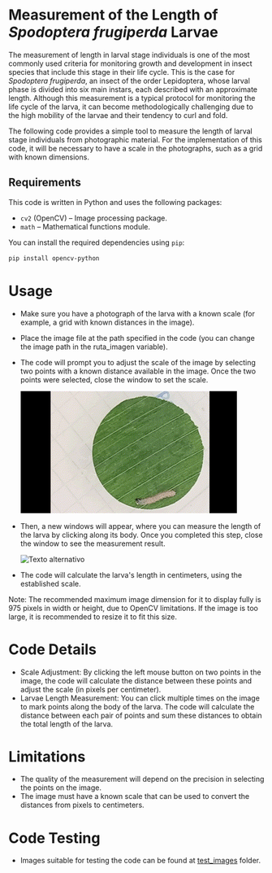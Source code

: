 # Measurement of the Length of *Spodoptera frugiperda* Larvae

The measurement of length in larval stage individuals is one of the most commonly used criteria for monitoring growth and development in insect species that include this stage in their life cycle. This is the case for *Spodoptera frugiperda*, an insect of the order Lepidoptera, whose larval phase is divided into six main instars, each described with an approximate length. Although this measurement is a typical protocol for monitoring the life cycle of the larva, it can become methodologically challenging due to the high mobility of the larvae and their tendency to curl and fold.

The following code provides a simple tool to measure the length of larval stage individuals from photographic material. For the implementation of this code, it will be necessary to have a scale in the photographs, such as a grid with known dimensions.


## Requirements

This code is written in Python and uses the following packages:

- `cv2` (OpenCV) – Image processing package.
- `math` – Mathematical functions module.

You can install the required dependencies using `pip`:

```bash
pip install opencv-python
```
# Usage
- Make sure you have a photograph of the larva with a known scale (for example, a grid with known distances in the image).
- Place the image file at the path specified in the code (you can change the image path in the ruta_imagen variable).
- The code will prompt you to adjust the scale of the image by selecting two points with a known distance available in the image. Once the two points were selected, close the window to set the scale.


    ![Texto alternativo](gifs/escala_sf.gif)
- Then, a new windows will appear, where you can measure the length of the larva by clicking along its body. Once you completed this step, close the window to see the measurement result.

    ![Texto alternativo](gifs/medicionlarva.gif)
- The code will calculate the larva's length in centimeters, using the established scale.

Note: The recommended maximum image dimension for it to display fully is 975 pixels in width or height, due to OpenCV limitations. If the image is too large, it is recommended to resize it to fit this size.

# Code Details
- Scale Adjustment: By clicking the left mouse button on two points in the image, the code will calculate the distance between these points and adjust the scale (in pixels per centimeter).
- Larvae Length Measurement: You can click multiple times on the image to mark points along the body of the larva. The code will calculate the distance between each pair of points and sum these distances to obtain the total length of the larva.
  
# Limitations
- The quality of the measurement will depend on the precision in selecting the points on the image.
- The image must have a known scale that can be used to convert the distances from pixels to centimeters.

# Code Testing
- Images suitable for testing the code can be found at [test_images](test_images) folder.

